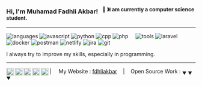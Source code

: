 ### Hi, I'm Muhamad Fadhli Akbar! &nbsp;&nbsp;<sup>👾 &#12299;I am currently a computer science student.</sup>

---

![languages](https://img.shields.io/static/v1?label=&message=languages:&color=111&style=flat-square)
![javascript](https://img.shields.io/static/v1?logo=javascript&label=&message=javascript&color=36465D&logoColor=AAA&style=flat-square)
![python](https://img.shields.io/static/v1?logo=python&label=&message=python&color=36465D&logoColor=AAA&style=flat-square)
![cpp](https://img.shields.io/static/v1?logo=cplusplus&label=&message=cpp&color=36465D&logoColor=AAA&style=flat-square&link=)
![php](https://img.shields.io/static/v1?logo=php&label=&message=php&color=36465D&logoColor=AAA&style=flat-square&link=)
&nbsp;&nbsp;&nbsp;
![tools](https://img.shields.io/static/v1?label=&message=tools:&color=111&style=flat-square)
![laravel](https://img.shields.io/static/v1?logo=laravel&label=&message=laravel&color=36465D&logoColor=AAA&style=flat-square)
![docker](https://img.shields.io/static/v1?logo=docker&label=&message=docker&color=36465D&logoColor=AAA&style=flat-square)
![postman](https://img.shields.io/static/v1?logo=postman&label=&message=postman&color=36465D&logoColor=AAA&style=flat-square)
![netlify](https://img.shields.io/static/v1?logo=netlify&label=&message=netlify&color=36465D&logoColor=AAA&style=flat-square)
![jira](https://img.shields.io/static/v1?logo=jira&label=&message=jira&color=36465D&logoColor=AAA&style=flat-square)
![git](https://img.shields.io/static/v1?logo=git&label=&message=git&color=36465D&logoColor=AAA&style=flat-square)
&nbsp;&nbsp;&nbsp;

<!-- ![github](https://img.shields.io/static/v1?label=&message=d&color=111&style=flat-square)
![github](https://img.shields.io/static/v1?logo=github&label=&message=github&color=111&logoColor=fff&style=flat-square) -->

I always try to improve my skills, especially in programming.

---

<a href="https://twitter.com/moertel">
  <img align="left" alt="Fadhli Akbar Twitter" width="20px" src="https://simpleicons.now.sh/twitter/495f7e" />
</a>
<a href="https://www.instagram.com/moer.tel/">
  <img align="left" alt="Fadhl Akbar Instagram" width="20px" src="https://simpleicons.now.sh/instagram/495f7e" />
</a>
<a href="https://linkedin.com/in/stefaniegrunwald">
  <img align="left" alt="Fadhli Akbar LinkedIn" width="20px" src="https://simpleicons.now.sh/linkedin/495f7e" />
</a>
<a href="https://moertel.tumblr.com/">
  <img align="left" alt="Fadhli Akbar Tumblr" width="20px" src="https://simpleicons.now.sh/tumblr/495f7e" />
</a>
<a href="https://behance.net/moertel">
  <img align="left" alt="Fadhli Akbar Stackoverflow" width="20px" src="https://simpleicons.now.sh/behance/495f7e" />
</a>

| &nbsp;&nbsp;&nbsp; My Website : [fdhliakbar](https://fadhliakbar.netlify.app/) &nbsp;&nbsp;&nbsp;|&nbsp;&nbsp;&nbsp; Open Source Work : <sub>&#9660; &#9660; &#9660;</sub>

